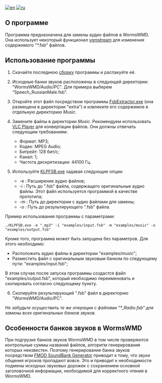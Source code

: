 
[![en](https://img.shields.io/badge/lang-en-red.svg)](https://github.com/Qinterfly/KLPFSB/blob/master/README.md)
[![ru](https://img.shields.io/badge/lang-ru-green.svg)](https://github.com/Qinterfly/KLPFSB/blob/master/README.ru.md)

## О программе
Программа предназначена для замены аудио файлов в WormsWMD. Она использует некоторый функционал [vgmstream](https://github.com/vgmstream/vgmstream/tree/master) для изменения содержимого "*.fsb" файлов.

## Использование программы
1. Скачайте последнюю [сборку](https://github.com/Qinterfly/KLPFSB/releases/tag/v.0.0.1) программы и распакуйте её.
2. Исходные банки звуков расположены в следующей директории: "WormsWMD/Audio/PC". Для примера выберем “Speech_RussianMale.fsb”.
3. Откройте этот файл посредством программы [FsbExtractor.exe](http://www.aezay.dk/aezay/fsbextractor/) (она размещена в директории "extra") и извлеките его содержимое в отдельную директорию *Music*.
4. Замените файлы в директории *Music*. Рекомендуем использовать [VLC Player](https://www.videolan.org/vlc/) для конвертации файлов. Они должны отвечать следующим требованиям:
	* Формат: MP3;
	* Кодек: MPEG Audio;
	* Битрейт: 128 бит/c;
	* Канал: 1;
	* Частота дискретизации: 44100 Гц.

5. Используйте [KLPFSB.exe](KLPFSB.exe) задавая следующие опции:
	- -e : Расширение аудио файлов;
	- -i : Путь до ".fsb" файла, содержащего оригинальные аудио файлы. Этот файл используется программой в качестве прототипа;
	- -m : Путь до директории с аудио файлами для замены;
	- -o : Путь до результирующего ".fsb" файла.

Пример использования программы с параметрами:

	./KLPFSB.exe -e ".mp3" -i "examples/input.fsb" -m "examples/music" -o "examples/output.fsb"
	
Кроме того, программа может быть запущена без параметров. Для этого необходимо:
* Расположить аудио файлы в директории "examples/music";
* Разместить файл с оригинальным звуковым банком по следующему пути: "examples/input.fsb";
	
В этом случае после запуска программы создастся файл "examples/output.fsb", который необходимо переименовать и скопировать согласно следующему пункту.

6. Скопируйте результирующий ".fsb" файл в директорию "WormsWMD/Audio/PC".

*Не забудьте осуществить те же операции с файлами "\*_Radio.fsb" для замены всех оригинальных банков звуков.*

## Особенности банков звуков в WormsWMD
При подгрузке банков звуков WormsWMD в том числе проверяются контрольные суммы названий файлов, алгоритм генерирования которых неизвестен. Поэтому генерирование банка звуков посредством [FMOD SoundBank Generator](https://www.fmod.com/) приводит к тому, что звуки общения игроков пропадают вовсе. Это и приводит к необходимости подмены исходных звуковых дорожек с сохранением основной заголовочной информации, необходимой для корректного чтения в WormsWMD.